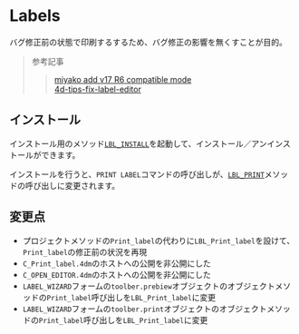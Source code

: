 # Labels

バグ修正前の状態で印刷するするため、バグ修正の影響を無くすことが目的。

> 参考記事
> > [miyako add v17 R6 compatible mode](https://github.com/4d/4D-Labels/tree/11a76fd8425175efb8b7bdde887897a8d8e0507c)<br/>
> > [4d-tips-fix-label-editor](https://github.com/4D-JP/4d-tips-fix-label-editor)


## インストール

インストール用のメソッド[`LBL_INSTALL`](./Project/Sources/Methods/LBL_INSTALL.4dm)を起動して、インストール／アンインストールができます。

インストールを行うと、`PRINT LABEL`コマンドの呼び出しが、[`LBL_PRINT`](./Project/Sources/Methods/LBL_PRINT.4dm)メソッドの呼び出しに変更されます。


## 変更点

+ プロジェクトメソッドの`Print_label`の代わりに`LBL_Print_label`を設けて、`Print_label`の修正前の状況を再現
+ `C_Print_label.4dm`のホストへの公開を非公開にした
+ `C_OPEN_EDITOR.4dm`のホストへの公開を非公開にした
+ `LABEL_WIZARD`フォームの`toolber.prebiew`オブジェクトのオブジェクトメソッドの`Print_label`呼び出しを`LBL_Print_label`に変更
+ `LABEL_WIZARD`フォームの`toolber.print`オブジェクトのオブジェクトメソッドの`Print_label`呼び出しを`LBL_Print_label`に変更
